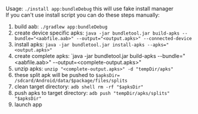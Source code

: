 Usage:
`./install app:bundleDebug`
this will use fake install manager\
If you can't use install script you can do these steps manually:
1. build aab: `./gradlew app:bundleDebug`
1. create device specific apks: `java -jar bundletool.jar build-apks --bundle="<aabfile.aab>" --output="<output.apks>" --connected-device`
1. install apks: `java -jar bundletool.jar install-apks --apks="<output.apks>"`
1. create complete apks: `java -jar bundletool.jar build-apks --bundle="<aabfile.aab>" --output=<complete-output.apks>"
1. unzip apks: `unzip "<complete-output.apks>" -d "tempDir/apks"`
1. these split apk will be pushed to `$apksDir= /sdcard/Android/data/$package/files/splits`
1. clean target directory: `adb shell rm -rf "$apksDir"`
1. push apks to target directory: `adb push "tempDir/apks/splits" "$apksDir"`
1. launch app
